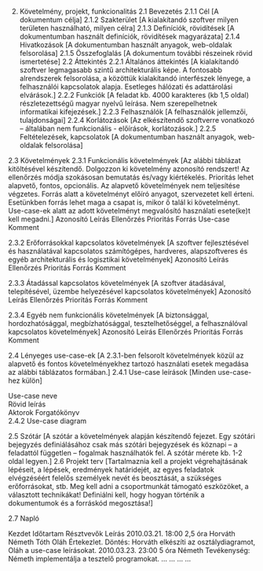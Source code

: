 ﻿2.	Követelmény, projekt, funkcionalitás
2.1	Bevezetés
2.1.1	Cél
[A dokumentum célja]
2.1.2	Szakterület
[A kialakítandó szoftver milyen területen használható, milyen célra]
2.1.3	Definíciók, rövidítések
[A dokumentumban használt definíciók, rövidítések magyarázata]
2.1.4	Hivatkozások
[A dokumentumban használt anyagok, web-oldalak felsorolása]
2.1.5	Összefoglalás
[A dokumentum további részeinek rövid ismertetése]
2.2	Áttekintés
2.2.1	Általános áttekintés
[A kialakítandó szoftver legmagasabb szintű architekturális képe. A fontosabb alrendszerek felsorolása, a közöttük kialakítandó interfészek lényege, a felhasználói kapcsolatok alapja. Esetleges hálózati és adattárolási elvárások.]
2.2.2	Funkciók
[A feladat kb. 4000 karakteres (kb 1,5 oldal) részletezettségű magyar nyelvű leírása. Nem szerepelhetnek informatikai kifejezések.]
2.2.3	Felhasználók
[A felhasználók jellemzői, tulajdonságai]
2.2.4	Korlátozások
[Az elkészítendő szoftverre vonatkozó – általában nem funkcionális - előírások, korlátozások.]
2.2.5	Feltételezések, kapcsolatok
[A dokumentumban használt anyagok, web-oldalak felsorolása]

2.3	Követelmények
2.3.1	Funkcionális követelmények
[Az alábbi táblázat kitöltésével készítendő. Dolgozzon ki követelmény azonosító rendszert! Az ellenőrzés módja szokásosan bemutatás és/vagy kiértékelés. Prioritás lehet alapvető, fontos, opcionális. Az alapvető követelmények nem teljesítése végzetes. Forrás alatt a követelményt előíró anyagot, szervezetet kell érteni. Esetünkben forrás lehet maga a csapat is, mikor ő talál ki követelményt. Use-case-ek alatt az adott követelményt megvalósító használati esete(ke)t kell megadni.]
Azonosító	Leírás	Ellenőrzés	Prioritás	Forrás	Use-case	Komment
						

2.3.2	Erőforrásokkal kapcsolatos követelmények
[A szoftver fejlesztésével és használatával kapcsolatos számítógépes, hardveres, alapszoftveres és egyéb architekturális és logisztikai követelmények]
Azonosító	Leírás	Ellenőrzés	Prioritás	Forrás	Komment
					

2.3.3	Átadással kapcsolatos követelmények
[A szoftver átadásával, telepítésével, üzembe helyezésével kapcsolatos követelmények]
Azonosító	Leírás	Ellenőrzés	Prioritás	Forrás	Komment
					

2.3.4	Egyéb nem funkcionális követelmények
[A biztonsággal, hordozhatósággal, megbízhatósággal, tesztelhetőséggel, a felhasználóval kapcsolatos követelmények]
Azonosító	Leírás	Ellenőrzés	Prioritás	Forrás	Komment
					

2.4	Lényeges use-case-ek
[A 2.3.1-ben felsorolt követelmények közül az alapvető és fontos követelményekhez tartozó használati esetek megadása az alábbi táblázatos formában.]
2.4.1	Use-case leírások
[Minden use-case-hez külön]

Use-case neve	
Rövid leírás	
Aktorok	
Forgatókönyv	
2.4.2	Use-case diagram

2.5	Szótár
[A szótár a követelmények alapján készítendő fejezet. Egy szótári bejegyzés definiálásához csak más szótári bejegyzések és köznapi – a feladattól független – fogalmak használhatók fel. A szótár mérete kb. 1-2 oldal legyen.]
2.6	Projekt terv
[Tartalmaznia kell a projekt végrehajtásának lépéseit, a lépések, eredmények határidejét, az egyes feladatok elvégzéséért felelős személyek nevét és beosztását, a szükséges erőforrásokat, stb. Meg kell adni a csoportmunkát támogató eszközöket, a választott technikákat! Definiálni kell, hogy hogyan történik a dokumentumok és a forráskód megosztása!]

 
2.7	Napló


Kezdet	Időtartam	Résztvevők	Leírás
2010.03.21. 18:00	2,5 óra	Horváth
Németh
Tóth
Oláh	Értekezlet.
Döntés: Horváth elkészíti az osztálydiagramot, Oláh a use-case leírásokat.
2010.03.23. 23:00	5 óra	Németh	Tevékenység: Németh implementálja a tesztelő programokat.
…	…	…	…

